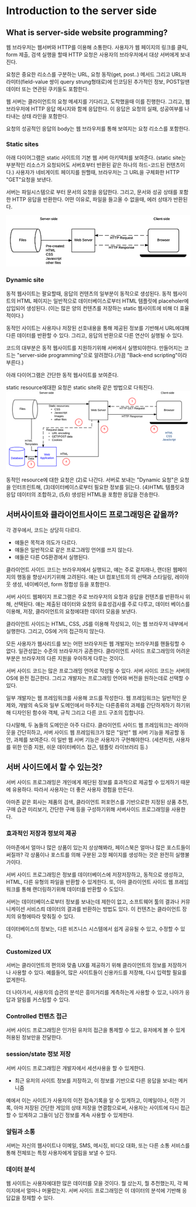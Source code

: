 # Introduction to the server side

## What is server-side website programming?
웹 브라우저는 웹서버와 HTTP를 이용해 소통한다.
사용자가 웹 페이지의 링크를 클릭, form 제출, 검색 실행을 할때 HTTP 요청은 사용자의 브라우저에서 대상 서버에게 보내진다.

요청은 중요한 리소스를 구분하는 URL, 요청 동작(get, post..) 메서드 그리고 URL파라미터(field-value 쌍이 query strung형태로)에 인코딩된 추가적인 정보, POST일땐 데이터 또는 연관된 쿠키들도 포함한다.

웹 서버는 클라이언트의 요청 메세지를 기다리고, 도착했을때 이를 진행한다.
그리고, 웹브라우저에 HTTP 응답 메시지와 함께 응답한다.
이 응답은 요청의 실패, 성공여부를 나타내는 상태 라인을 포함한다.

요청의 성공적인 응답의 body는 웹 브라우저를 통해 보여지는 요청 리소스를 포함한다. 

### Static sites
아래 다이어그램은 static 사이트의 기본 웹 서버 아키텍처를 보여준다.
(static site는 부분적인 리소스가 요청되어도 서버호부터 반환된 같은 하나의 하드-코드된 컨텐츠이다.) 
사용자가 네비게이트 페이지를 원핼때, 브라우저는 그 URL을 구체화한 HTTP "GET"요청을 보낸다.

서버는 파일시스템으로 부터 문서의 요청을 응답한다.  그리고, 문서와 성공 상태를 포함한 HTTP 응답을 반환한다. 어떤 이유로, 파일을 들고올 수 없을때, 에러 상태가 반환된다.

![Basic static site](../../img/basic_static_app_server.png)

### Dynamic site
동적 웹사이트는 팔요할때, 응답의 컨텐츠의 일부분이 동적으로 생성된다.
동적 웹사이트의 HTML 페이지는 일반적으로 데이터베이스로부터 HTML 템플릿에 placeholer에 삽입되어 생성된다. (이는 많은 양의 컨텐츠를 저장하는 static 웹사이트에 비해 더 효율적이다.)

동적인 사이트는 사용자나 저장된 선호내용을 통해 제공된 정보를 기반해서 URL에대해 다른 데이터를 반환할 수 있다.
그리고, 응답의 반환으로 다른 연산이 실행될 수 있다.

코드의 대부분은 동적 웹사이트를 지원하기위해 서버에서 실행되야한다.
만들어지는 코드는 "server-side programming"으로 알려졌다.(가끔 "Back-end scripting"이라 부른다.)


아래 다이어그램은 간단한 동적 웹사이트를 보여준다. 

static resource에대한 요청은 static site와 같은 방법으로 다워진다.
![dynamic website](../../img/web_application_with_html_and_steps.png)


동적인 resource에 대한 요청은 (2)로 나간다. 서버로 보내는 "Dynamic 요청"은 요청을 인터프린트해, (3)데이터베이스로부터 필요한 정보를 읽는다.
(4)HTML 템플릿과 응답 데이터의 조합하고, (5,6) 생성된 HTML을 포함한 응답을 전송한다.

## 서버사이트와 클라이언트사이드 프로그래밍은 같을까?
각 경우에서, 코드는 상당히 다르다.
- 얘들은 목적과 의도가 다르다.
- 얘들은 일반적으로 같은 프로그래밍 언어를 쓰지 않는다.
- 얘들은 다른 OS환경에서 실행된다.

클라이언트 사이드 코드는 브라우저에서 실행되고, 얘는 주로 겉치래나, 랜더된 웹페이지의 행동을 향상시키기위해 고려된다. 얘는 UI 컴포넌트의 의 선택과 스타일링, 레이아웃 생성, 네이베이션, form 정합성 등을 포함한다.

서버 사이드 웹페이지 프로그램은 주로 브라우저의 요청과 응답을 컨텐츠를 반환하시 위해, 선택된다. 얘는 제출된 데이터와 요청의 유효성검사를 주로 다루고, 데이터 베이스를 이용해, 저장, 클라이언트의 요청에대한 데이터 모음을 보낸다.

클라이언트 사이드는 HTML, CSS, JS를 이용해 작성되고, 이는 웹 브라우저 내부에서 실행한다. 그리고, OS에 거의 접근하지 않는다.

모든 사용자가 웹사리드를 보는 어떤 브라우저든 웹 개발자는 브라우저를 핸들링할 수 없다. 일관성없는 수준의 브라우저가 공존한다. 클라이언트 사이드 프로그래밍의 어려운 부분은 브라우저의 다른 지원을 우아하게 다루는 것이다. 

서버 사이드 코드는 많은 프로그래밍 언어로 작성될 수 있다. 
서버 사이드 코드는 서버의 OS에 완전 접근한다. 그리고 개발자는 프로그래밍 언어와 버전을 원하는데로 선택할 수 있다.

일부 개발자는 웹 프레임워크를 사용해 코드를 작성한다.
웹 프레임워크는 일반적인 문제와, 개발의 속도와 일부 도메인에서 마주치는 다른종류의 과제를 간단하게하기 하기위해 디자인된 함수와 객체, 규칙 그리고 다른 코드 구조의 집합니다.

다시말해, 두 놈들의 도메인은 아주 다르다. 
클라이언트 사이드 웹 프레임워크는 레이아웃을 간단히하고, 서버 사이드 웹 프레임워크가 많은 "일반" 웹 서버 기능을 제공할 동안, 과제를 보여준다.
이 일반 웹 서버 기능은 사용자가 구현해야한다. (세션자원, 사용자를 위한 인증 지원, 쉬운 데이터베이스 접근, 템플릿 라이브러리 등.)

## 서버 사이드에서 할 수 있는것?
서버 사이드 프로그래밍은 개인에게 제단된 정보를 효과적으로 제공할 수 있게하기 때문에 유용하다. 따라서 사용자는 더 좋은 사용자 경험을 만든다.

아마존 같은 회사는 제품의 검색, 클라이언트 퍼포먼스를 기반으로한 지정된 상품 추천, 구매 습관 미리보기, 간단한 구매 등을 구성하기위해 서버사이드 프로그래밍을 사용한다.

### 효과적인 저장과 정보의 제공
아마존에서 얼마나 많은 상품이 있는지 상상해봐라, 페이스북은 얼마나 많은 포스트들이 써질까? 각 상품이나 포스트를 의해 구분된 고정 페이지를 생성하는 것은 완전히 실행불가이다.

서버 사이드 프로그래밍은 정보를 데이터베이스에 저장저장하고, 동적으로 생성하고, HTML, 다른 유형의 파일을 반환할 수 있게한다. 
또, 아마 클라이언트 사이드 웹 프레임워크를 통해 랜더링하기위해 데이터를 반환할 수 도있다. 

서버는 데이터베이스로부터 정보를 보내는데 제한이 없고, 소프트웨어 툴의 결과나 커뮤니케이션 서비스릐 데이터의 결과를 반환하는 방법도 있다. 
이 컨텐츠는 클라이언트 장치의 유형에따라 맞춰질 수 있다.

데이터베이스의 정보는, 다른 비즈니스 시스템에서  쉽게 공유될 수 있고, 
수정할 수 있다.

### Customized UX
서버는 클라이언트의 편의와 맞춤 UX를 제공하기 위해 클라이언트의 정보를 저장하거나 사용할 수 있다. 
예를들어, 많은 사이트들이 신용카드를 저장해, 다시 입력할 필요를 없게한다.

더 나아가서, 사용자의 습관의 분석은 흥미거리를 계측하는게 사용할 수 있고, 나아가 응답과 알림를 커스텀할 수 있다.

### Controlled 컨텐츠 접근
서버 사이드 프로그래밍은 인가된 유저의 접근을 통제할 수 있고, 유저에게 볼 수 있게 허용된 정보만을 전달한다.

### session/state 정보 저장
서버 사이드 프로그래밍은 개발자에서 세션사용을 할 수 있게한다.
- 최근 유저의 사이트 정보를 저장하고, 이 정보를 기반으로 다른 응답을 보내는 메커니즘
  
예에서 이는 사이트가 사용자의 이전 접속기록을 알 수 있게하고, 이메일이나, 이전 기록, 아마 저장된 간단한 게임의 상태 저장을 연결함으로써, 사용자는 사이트에 다시 접근할 수 있게하고 그들이 남긴 정보를 계속 사용할 수 있게한다.

### 알림과 소통
서버는 자신의 웹사이트나 이메일, SMS, 메시징, 비디오 대화, 또는 다른 소통 서비스를 통해 전체또는 특정 사용자에게 알림을 보낼 수 있다.

### 데이터 분석
웹 사이트는 사용자에대한 많은 데이터를 모을 것이다.
뭘 샀는지, 뭘 추천했는지, 각 페이지에서 얼마나 머물렀는지. 
서버 사이드 프로그래밍은 이 데이터의 분석에 기반해 응답값을 정제할 수 있다.